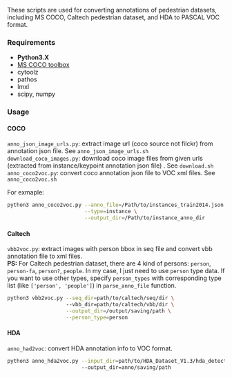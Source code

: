 These scripts are used for converting annotations of pedestrian datasets, including MS COCO, Caltech pedestrian dataset, and HDA to PASCAL VOC format.

### Requirements
- **Python3.X**
- [MS COCO toolbox](https://github.com/pdollar/coco)
- cytoolz
- pathos 
- lmxl
- scipy, numpy

### Usage
#### COCO
`anno_json_image_urls.py`: extract image url (coco source not filckr) from annotation json file. See `anno_json_image_urls.sh` <br>
`download_coco_images.py`: download coco image files from given urls (extracted from instance/keypoint annotation json file) . See `download.sh`<br>
`anno_coco2voc.py`: convert coco annotation json file to VOC xml files. See `anno_coco2voc.sh` <br>

For exmaple:
```bash
python3 anno_coco2voc.py --anno_file=/Path/to/instances_train2014.json \
                         --type=instance \
                         --output_dir=/Path/to/instance_anno_dir
```

#### Caltech
`vbb2voc.py`: extract images with person bbox in seq file and convert vbb annotation file to xml files. <br>
**PS:** For Caltech pedestrian dataset, there are 4 kind of persons: `person`, `person-fa`, `person?`, `people`.
In my case, I just need to use `person` type data. If you want to use other types, specify `person_types` with
corresponding type list (like `['person', 'people']`) in `parse_anno_file` function.

```bash
python3 vbb2voc.py --seq_dir=path/to/caltech/seq/dir \        
                   --vbb_dir=path/to/caltech/vbb/dir \
                   --output_dir=/output/saving/path \
                   --person_type=person
```

#### HDA
`anno_had2voc`: convert HDA annotation info to VOC format.
```bash
python3 anno_hda2voc.py --input_dir=path/to/HDA_Dataset_V1.3/hda_detections/GtAnnotationsAll \ 
                        --output_dir=anno/saving/path
```
